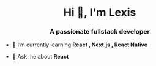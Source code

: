 <h1 align="center">Hi 👋, I'm Lexis</h1>
<h3 align="center">A passionate fullstack developer</h3>

- 🌱 I’m currently learning **React , Next.js , React Native**

- 💬 Ask me about **React** 


